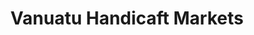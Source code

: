 ---
layout: info
type: Standard
title: Vanuatu Handicaft Markets
section: market
logo: placeholder
ratings:
phone: "22277"
email:
address:
description: On the Wharf Road
---